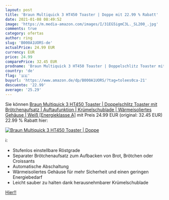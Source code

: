 ```yaml
---
layout: post
title: 'Braun Multiquick 3 HT450 Toaster | Doppe mit 22.99 % Rabatt'
date: 2021-01-08 08:49:52
image: 'https://m.media-amazon.com/images/I/31EG5igmC3L._SL200_.jpg'
comments: true
category: ofertas
author: ring
slug: 'B000A1UORS-de'
actualPrice: 24.99 EUR
currency: EUR
price: 24.99
comparePrice: 32.45 EUR
prodname: 'Braun Multiquick 3 HT450 Toaster | Doppelschlitz Toaster mit Brötchenaufsatz | Auftaufunktion | Krümelschublade | Wärmeisoliertes Gehäuse | Weiß [Energieklasse A]'
country: 'de'
flag: '🇩🇪'
buyurl: 'https://www.amazon.de/dp/B000A1UORS/?tag=tolees0ca-21'
descuento: '22.99'
average: '25.29'
---
```


Sie können [Braun Multiquick 3 HT450 Toaster | Doppelschlitz Toaster mit Brötchenaufsatz | Auftaufunktion | Krümelschublade | Wärmeisoliertes Gehäuse | Weiß [Energieklasse A]](https://www.amazon.de/dp/B000A1UORS/?tag=tolees0ca-21) mit Preis 24.99 EUR (original: 32.45 EUR) 22.99 % Rabatt hier:

[![Braun Multiquick 3 HT450 Toaster | Doppe](https://m.media-amazon.com/images/I/31EG5igmC3L._SL200_.jpg)](https://www.amazon.de/dp/B000A1UORS/?tag=tolees0ca-21)

ℹ️:

- Stufenlos einstellbare Röstgrade
- Separater Brötchenaufsatz zum Aufbacken von Brot, Brötchen oder Croissants
- Automatische Abschaltung
- Wärmeisoliertes Gehäuse für mehr Sicherheit und einen geringen Energiebedarf
- Leicht sauber zu halten dank herausnehmbarer Krümelschublade

[Hier!!](https://www.amazon.de/dp/B000A1UORS/?tag=tolees0ca-21)
